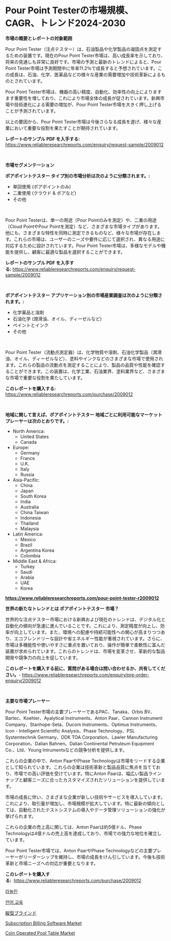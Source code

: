 <p><h1>Pour Point Testerの市場規模、CAGR、トレンド2024-2030</h1></p><p><strong>市場の概要とレポートの対象範囲</strong></p>
<p><p>Pour Point Tester（注点テスター）は、石油製品や化学製品の凝固点を測定するための装置です。現在のPour Point Tester市場は、高い成長率を示しており、将来の見通しも非常に良好です。市場の予測と最新のトレンドによると、Pour Point Tester市場は予測期間中に年率11.2％で成長すると予想されています。この成長は、石油、化学、医薬品などの様々な産業の需要増加や技術革新によるものとされています。</p><p>Pour Point Tester市場は、機器の高い精度、自動化、効率性の向上によりますます重要性を増しており、これにより市場全体の成長が促されています。新興市場や技術進化による需要の増加が、Pour Point Tester市場を大きく押し上げることが予測されています。</p><p>以上の要因から、Pour Point Tester市場は今後さらなる成長を遂げ、様々な産業において重要な役割を果たすことが期待されています。</p></p>
<p><strong>レポートのサンプル PDF を入手する:</strong> <a href="https://www.reliableresearchreports.com/enquiry/request-sample/2009012">https://www.reliableresearchreports.com/enquiry/request-sample/2009012</a></p>
<p>&nbsp;</p>
<p><strong>市場セグメンテーション</strong></p>
<p><strong>ポアポイントテスター タイプ別の市場分析は次のように分類されます。:</strong></p>
<p><ul><li>単回使用 (ポアポイントのみ)</li><li>二重使用 (クラウド & ポアなど)</li><li>その他</li></ul></p>
<p>&nbsp;</p>
<p><p>Pour Point Testerは、単一の用途（Pour Pointのみを測定）や、二重の用途（Cloud PointやPour Pointを測定）など、さまざまな市場タイプがあります。他にも、さまざまな特性を同時に測定できるものなど、様々な市場が存在します。これらの市場は、ユーザーのニーズや要件に応じて選択され、異なる用途に対応するために設計されています。Pour Point Tester市場は、多様なモデルや機能を提供し、顧客に最適な製品を選択することができます。</p></p>
<p><strong>レポートのサンプル PDF を入手する:</strong>&nbsp;<a href="https://www.reliableresearchreports.com/enquiry/request-sample/2009012">https://www.reliableresearchreports.com/enquiry/request-sample/2009012</a></p>
<p>&nbsp;</p>
<p><strong> ポアポイントテスター アプリケーション別の市場産業調査は次のように分類されます。:</strong></p>
<p><ul><li>化学薬品と溶剤</li><li>石油化学 (潤滑油、オイル、ディーゼルなど)</li><li>ペイントとインク</li><li>その他</li></ul></p>
<p>&nbsp;</p>
<p><p>Pour Point Tester（流動点測定器）は、化学物質や溶剤、石油化学製品（潤滑油、オイル、ディーゼルなど）、塗料やインクなどのさまざまな市場で使用されます。これらの製品の流動点を測定することにより、製品の品質や性能を確認することができます。この装置は、化学工業、石油業界、塗料業界など、さまざまな市場で重要な役割を果たしています。</p></p>
<p><strong>このレポートを購入する:</strong>&nbsp; <a href="https://www.reliableresearchreports.com/purchase/2009012">https://www.reliableresearchreports.com/purchase/2009012</a></p>
<p>&nbsp;</p>
<p><strong>地域に関して言えば、ポアポイントテスター 地域ごとに利用可能なマーケットプレーヤーは次のとおりです。:</strong></p>
<p><ul>
    <li>
        North America:
        <ul>
            <li>United States</li>
            <li>Canada</li>
        </ul>
    </li>
    <li>
        Europe:
        <ul>
            <li>Germany</li>
            <li>France</li>
            <li>U.K.</li>
            <li>Italy</li>
            <li>Russia</li>
        </ul>
    </li>
    <li>
        Asia-Pacific:
        <ul>
            <li>China</li>
            <li>Japan</li>
            <li>South Korea</li>
            <li>India</li>
            <li>Australia</li>
            <li>China Taiwan</li>
            <li>Indonesia</li>
            <li>Thailand</li>
            <li>Malaysia</li>
        </ul>
    </li>
    <li>
        Latin America:
        <ul>
            <li>Mexico</li>
            <li>Brazil</li>
            <li>Argentina Korea</li>
            <li>Colombia</li>
        </ul>
    </li>
    <li>
        Middle East & Africa:
        <ul>
            <li>Turkey</li>
            <li>Saudi</li>
            <li>Arabia</li>
            <li>UAE</li>
            <li>Korea</li>
        </ul>
    </li>
    </ul></p>
<p><strong><a href="https://www.reliableresearchreports.com/pour-point-tester-r2009012">https://www.reliableresearchreports.com/pour-point-tester-r2009012</a></strong>&nbsp;</p>
<p><strong>世界の新たなトレンドとは ポアポイントテスター 市場？</strong></p>
<p><p>世界的な注点テスター市場における新興および現在のトレンドは、デジタル化と自動化の傾向が急速に進んでいることです。これにより、測定精度が向上し、効率が向上しています。また、環境への配慮や持続可能性への関心が高まりつつあり、エコフレンドリーな設計や省エネルギー性能が重視されています。さらに、市場は多機能性や使いやすさに重点を置いており、操作が簡単で柔軟性に富んだ装置が求められています。これらのトレンドは、市場を変革させ、革新的な製品開発や競争力の向上を促しています。</p></p>
<p><strong>このレポートを購入する前に、質問がある場合は問い合わせるか、共有してください。</strong>- <a href="https://www.reliableresearchreports.com/enquiry/pre-order-enquiry/2009012">https://www.reliableresearchreports.com/enquiry/pre-order-enquiry/2009012</a></p>
<p>&nbsp;</p>
<p><strong>主要な市場プレーヤー</strong></p>
<p><p>Pour Point Tester市場の主要プレーヤーであるPAC、Tanaka、Orbis BV、Bartec、Koehler、Ayalytical Instruments、Anton Paar、Cannon Instrument Company、Stanhope-Seta、Ducom Instruments、Optimus Instruments、Icon - Intelligent Scientific Analysis、Phase Technology、PSL Systemtechnik Germany、DDK TOA Corporation、Lawler Manufacturing Corporation、Dalian Bahnen、Dalian Continental Petruleum Equipment Co.、Ltd、Young Intrumentsなどの競争分析を提供します。</p><p>これらの企業の中で、Anton PaarやPhase Technologyは市場をリードする企業として知られています。これらの企業は技術革新と製品品質に焦点を当てており、市場での高い評価を受けています。特にAnton Paarは、幅広い製品ラインナップと顧客ニーズに合ったカスタマイズされたソリューションを提供しています。</p><p>市場の成長に伴い、さまざまな企業が新しい技術やサービスを導入しています。これにより、取引量が増加し、市場規模が拡大しています。特に最新の傾向としては、自動化されたテストシステムの導入やデータ管理ソリューションの強化が挙げられます。</p><p>これらの企業の売上高に関しては、Anton Paarは約5億ドル、Phase Technologyは4億ドルの売上高を達成しており、市場での強力な地位を確立しています。</p><p>Pour Point Tester市場では、Anton PaarやPhase Technologyなどの主要プレーヤーがリーダーシップを維持し、市場の成長をけん引しています。今後も技術革新と市場ニーズへの対応が重要となります。</p></p>
<p><strong>このレポートを購入する:</strong>&nbsp;&nbsp;<a href="https://www.reliableresearchreports.com/purchase/2009012">https://www.reliableresearchreports.com/purchase/2009012</a></p>
<p><p><a href="https://github.com/rcabello548/Market-Research-Report-List-1/blob/main/427172551212.md">라놀린</a></p><p><a href="https://github.com/KellyLyncyh543964/Market-Research-Report-List-1/blob/main/510742751211.md">언어 교육</a></p><p><a href="https://github.com/roulaayoub-saad/Market-Research-Report-List-1/blob/main/522963854307.md">縦型ブラインド</a></p><p><a href="https://github.com/arionmp/Market-Research-Report-List-3/blob/main/subscription-billing-software-market.md">Subscription Billing Software Market</a></p><p><a href="https://www.linkedin.com/pulse/coin-operated-pool-table-market-trends-forecast-competitive-ydise?trackingId=fGaRV3%2BogYbVI45ZMfX8KA%3D%3D">Coin Operated Pool Table Market</a></p></p>